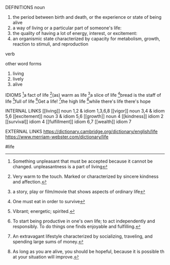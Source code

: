 DEFINITIONS
noun
1. the period between birth and death, or the experience or state of being alive
2. a way of living or a particular part of someone's life:
3. the quality of having a lot of energy, interest, or excitement:
4. an organismic state characterized by capacity for metabolism, growth, reaction to stimuli, and reproduction

verb

other word forms
1. living
2. lively
3. alive

IDIOMS
[^1]a fact of life
[^2]\(as) warm as life
[^3]a slice of life
[^4]bread is the staff of life
[^5]full of life
[^6]Get a life!
[^7]the high life
[^8]while there's life there's hope

INTERNAL LINKS
[[living]] noun 1,2 & idiom 1,3,6,8
[[vigor]] noun 3,4 & idiom 5,6
[[excitement]] noun 3 & idiom 5,6
[[growth]] noun 4
[[kindness]] idiom 2
[[survival]] idiom 4
[[fulfillment]] idiom 6,7
[[wealth]] idiom 7

EXTERNAL LINKS
https://dictionary.cambridge.org/dictionary/english/life
https://www.merriam-webster.com/dictionary/life


#life

[^1]: Something unpleasant that must be accepted because it cannot be changed. unpleasantness is a part of living

[^2]: Very warm to the touch. Marked or characterized by sincere kindness and affection.

[^3]:  a story, play or film/movie that shows aspects of ordinary life

[^4]: One must eat in order to survive

[^5]: Vibrant; energetic; spirited.

[^6]: To start being productive in one's own life; to act independently and responsibly. To do things one finds enjoyable and fulfilling.

[^7]: An extravagant lifestyle characterized by socializing, traveling, and spending large sums of money.

[^8]: As long as you are alive, you should be hopeful, because it is possible that your situation will improve.


